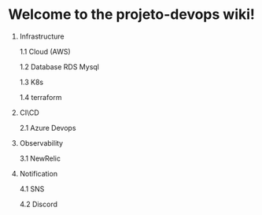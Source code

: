 # Welcome to the projeto-devops wiki!

1. Infrastructure

   1.1 Cloud (AWS)

   1.2 Database RDS Mysql

   1.3 K8s
   
   1.4 terraform

2. CI\CD

   2.1 Azure Devops

3. Observability

   3.1 NewRelic

4. Notification

   4.1 SNS


   4.2 Discord
